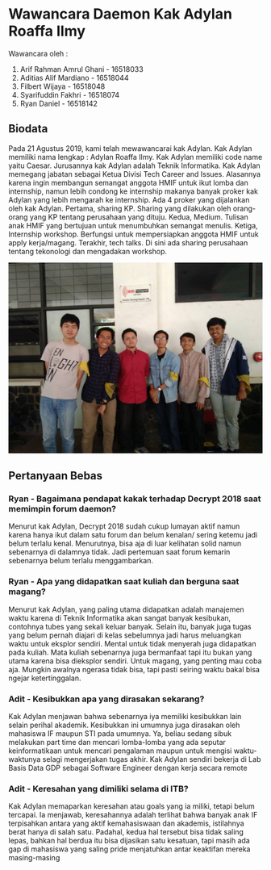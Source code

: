 # Wawancara Daemon Kak Adylan Roaffa Ilmy
Wawancara oleh :
1. Arif Rahman Amrul Ghani 				- 16518033
2. Aditias Alif Mardiano 	- 16518044
3. Filbert Wijaya			- 16518048
4. Syarifuddin Fakhri 		- 16518074
5. Ryan Daniel				- 16518142

## Biodata
Pada 21 Agustus 2019, kami telah mewawancarai kak Adylan. Kak Adylan memiliki nama lengkap : Adylan Roaffa Ilmy. Kak Adylan memiliki code name yaitu Caesar. Jurusannya kak Adylan adalah Teknik Informatika. Kak Adylan memegang jabatan sebagai Ketua Divisi Tech Career and Issues. Alasannya karena ingin membangun semangat anggota HMIF untuk ikut lomba dan internship, namun lebih condong ke internship makanya banyak proker kak Adylan yang lebih mengarah ke internship. Ada 4 proker yang dijalankan oleh kak Adylan. Pertama, sharing KP. Sharing yang dilakukan oleh orang-orang yang KP tentang perusahaan yang dituju. Kedua, Medium. Tulisan anak HMIF yang bertujuan untuk menumbuhkan semangat menulis. Ketiga, Internship workshop. Berfungsi untuk mempersiapkan anggota HMIF untuk apply kerja/magang. Terakhir, tech talks. Di sini ada sharing perusahaan tentang tekonologi dan mengadakan workshop.

![foto bersama](./16518033-16518044-16518048-16518074-16518142.jpg)

## Pertanyaan Bebas
### Ryan - Bagaimana pendapat kakak terhadap Decrypt 2018 saat memimpin forum daemon?
Menurut kak Adylan, Decrypt 2018 sudah cukup lumayan aktif namun karena hanya ikut dalam satu forum dan belum kenalan/ sering ketemu jadi belum terlalu kenal. Menurutnya, bisa aja di luar kelihatan solid namun sebenarnya di dalamnya tidak. Jadi pertemuan saat forum kemarin sebenarnya belum terlalu menggambarkan.

### Ryan - Apa yang didapatkan saat kuliah dan berguna saat magang?
Menurut kak Adylan, yang paling utama didapatkan adalah manajemen waktu karena di Teknik Informatika akan sangat banyak kesibukan, contohnya tubes yang sekali keluar banyak. Selain itu, banyak juga tugas yang belum pernah diajari di kelas sebelumnya jadi harus meluangkan waktu untuk eksplor sendiri. Mental untuk tidak menyerah juga didapatkan pada kuliah. Mata kuliah sebenarnya juga bermanfaat tapi itu bukan yang utama karena bisa dieksplor sendiri. Untuk magang, yang penting mau coba aja. Mungkin awalnya ngerasa tidak bisa, tapi pasti seiring waktu bakal bisa ngejar ketertinggalan.

### Adit - Kesibukkan apa yang dirasakan sekarang?
Kak Adylan menjawan bahwa sebenarnya iya memiliki kesibukkan lain selain perihal akademik. Kesibukkan ini umumnya juga dirasakan oleh mahasiswa IF maupun STI pada umumnya. Ya, beliau sedang sibuk melakukan part time dan mencari lomba-lomba yang ada seputar keinformatikaan untuk mencari pengalaman maupun untuk mengisi waktu-waktunya selagi mengerjakan tugas akhir. Kak Adylan sendiri bekerja di Lab Basis Data GDP sebagai Software Engineer dengan kerja secara remote

### Adit - Keresahan yang dimiliki selama di ITB?
Kak Adylan memaparkan keresahan atau goals yang ia miliki, tetapi belum tercapai. Ia menjawab, keresahannya adalah terlihat bahwa banyak anak IF terpisahkan antara yang aktif kemahasiswaan dan akademis, istilahnya berat hanya di salah satu. Padahal, kedua hal tersebut bisa tidak saling lepas, bahkan hal berdua itu bisa dijasikan satu kesatuan, tapi masih ada gap di mahasiswa yang saling pride menjatuhkan antar keaktifan mereka masing-masing
